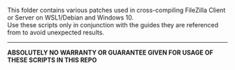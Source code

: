 This folder contains various patches used in cross-compiling FileZilla Client or Server on WSL1/Debian and Windows 10.  
Use these scripts only in conjunction with the guides they are referenced from to avoid unexpected results.

---
**ABSOLUTELY NO WARRANTY OR GUARANTEE GIVEN FOR USAGE OF THESE SCRIPTS IN THIS REPO**
